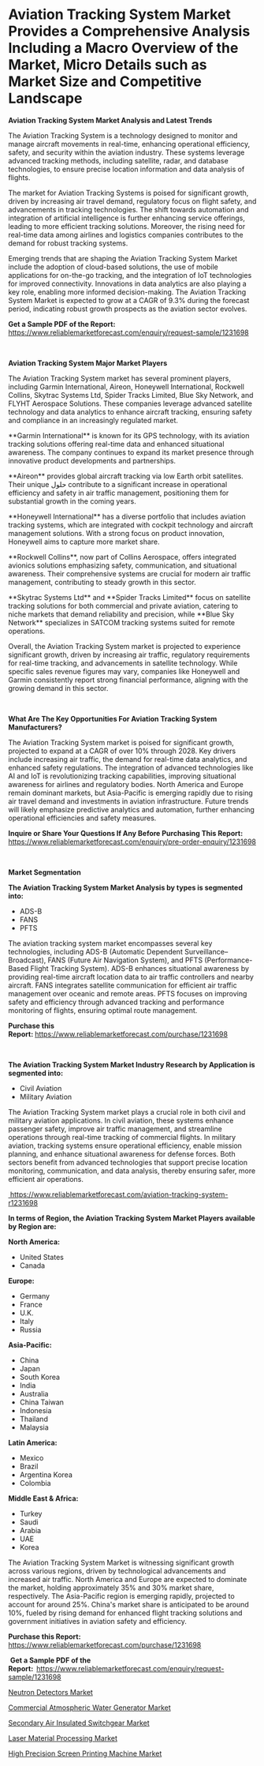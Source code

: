 <p><h1>Aviation Tracking System Market Provides a Comprehensive Analysis Including a Macro Overview of the Market, Micro Details such as Market Size and Competitive Landscape</h1></p><p><strong>Aviation Tracking System Market Analysis and Latest Trends</strong></p>
<p><p>The Aviation Tracking System is a technology designed to monitor and manage aircraft movements in real-time, enhancing operational efficiency, safety, and security within the aviation industry. These systems leverage advanced tracking methods, including satellite, radar, and database technologies, to ensure precise location information and data analysis of flights.</p><p>The market for Aviation Tracking Systems is poised for significant growth, driven by increasing air travel demand, regulatory focus on flight safety, and advancements in tracking technologies. The shift towards automation and integration of artificial intelligence is further enhancing service offerings, leading to more efficient tracking solutions. Moreover, the rising need for real-time data among airlines and logistics companies contributes to the demand for robust tracking systems.</p><p>Emerging trends that are shaping the Aviation Tracking System Market include the adoption of cloud-based solutions, the use of mobile applications for on-the-go tracking, and the integration of IoT technologies for improved connectivity. Innovations in data analytics are also playing a key role, enabling more informed decision-making. The Aviation Tracking System Market is expected to grow at a CAGR of 9.3% during the forecast period, indicating robust growth prospects as the aviation sector evolves.</p></p>
<p><strong>Get a Sample PDF of the Report:&nbsp;</strong> <a href="https://www.reliablemarketforecast.com/enquiry/request-sample/1231698?utm_campaign=1140&utm_medium=2&utm_source=Github&utm_content=ia&utm_term=10042025&utm_id=aviation-tracking-system">https://www.reliablemarketforecast.com/enquiry/request-sample/1231698</a></p>
<p>&nbsp;</p>
<p><strong>Aviation Tracking System Major Market Players</strong></p>
<p><p>The Aviation Tracking System market has several prominent players, including Garmin International, Aireon, Honeywell International, Rockwell Collins, Skytrac Systems Ltd, Spider Tracks Limited, Blue Sky Network, and FLYHT Aerospace Solutions. These companies leverage advanced satellite technology and data analytics to enhance aircraft tracking, ensuring safety and compliance in an increasingly regulated market.</p><p>**Garmin International** is known for its GPS technology, with its aviation tracking solutions offering real-time data and enhanced situational awareness. The company continues to expand its market presence through innovative product developments and partnerships.</p><p>**Aireon** provides global aircraft tracking via low Earth orbit satellites. Their unique حلول contribute to a significant increase in operational efficiency and safety in air traffic management, positioning them for substantial growth in the coming years.</p><p>**Honeywell International** has a diverse portfolio that includes aviation tracking systems, which are integrated with cockpit technology and aircraft management solutions. With a strong focus on product innovation, Honeywell aims to capture more market share.</p><p>**Rockwell Collins**, now part of Collins Aerospace, offers integrated avionics solutions emphasizing safety, communication, and situational awareness. Their comprehensive systems are crucial for modern air traffic management, contributing to steady growth in this sector.</p><p>**Skytrac Systems Ltd** and **Spider Tracks Limited** focus on satellite tracking solutions for both commercial and private aviation, catering to niche markets that demand reliability and precision, while **Blue Sky Network** specializes in SATCOM tracking systems suited for remote operations.</p><p>Overall, the Aviation Tracking System market is projected to experience significant growth, driven by increasing air traffic, regulatory requirements for real-time tracking, and advancements in satellite technology. While specific sales revenue figures may vary, companies like Honeywell and Garmin consistently report strong financial performance, aligning with the growing demand in this sector.</p></p>
<p>&nbsp;</p>
<p><strong>What Are The Key Opportunities For Aviation Tracking System Manufacturers?</strong></p>
<p><p>The Aviation Tracking System market is poised for significant growth, projected to expand at a CAGR of over 10% through 2028. Key drivers include increasing air traffic, the demand for real-time data analytics, and enhanced safety regulations. The integration of advanced technologies like AI and IoT is revolutionizing tracking capabilities, improving situational awareness for airlines and regulatory bodies. North America and Europe remain dominant markets, but Asia-Pacific is emerging rapidly due to rising air travel demand and investments in aviation infrastructure. Future trends will likely emphasize predictive analytics and automation, further enhancing operational efficiencies and safety measures.</p></p>
<p><strong>Inquire or Share Your Questions If Any Before Purchasing This Report:</strong> <a href="https://www.reliablemarketforecast.com/enquiry/pre-order-enquiry/1231698?utm_campaign=1140&utm_medium=2&utm_source=Github&utm_content=ia&utm_term=10042025&utm_id=aviation-tracking-system">https://www.reliablemarketforecast.com/enquiry/pre-order-enquiry/1231698</a></p>
<p>&nbsp;</p>
<p><strong>Market Segmentation</strong></p>
<p><strong>The Aviation Tracking System Market Analysis by types is segmented into:</strong></p>
<p><ul><li>ADS-B</li><li>FANS</li><li>PFTS</li></ul></p>
<p><p>The aviation tracking system market encompasses several key technologies, including ADS-B (Automatic Dependent Surveillance–Broadcast), FANS (Future Air Navigation System), and PFTS (Performance-Based Flight Tracking System). ADS-B enhances situational awareness by providing real-time aircraft location data to air traffic controllers and nearby aircraft. FANS integrates satellite communication for efficient air traffic management over oceanic and remote areas. PFTS focuses on improving safety and efficiency through advanced tracking and performance monitoring of flights, ensuring optimal route management.</p></p>
<p><strong>Purchase this Report:&nbsp;</strong><a href="https://www.reliablemarketforecast.com/purchase/1231698?utm_campaign=1140&utm_medium=2&utm_source=Github&utm_content=ia&utm_term=10042025&utm_id=aviation-tracking-system">https://www.reliablemarketforecast.com/purchase/1231698</a></p>
<p>&nbsp;</p>
<p><strong>The Aviation Tracking System Market Industry Research by Application is segmented into:</strong></p>
<p><ul><li>Civil Aviation</li><li>Military Aviation</li></ul></p>
<p><p>The Aviation Tracking System market plays a crucial role in both civil and military aviation applications. In civil aviation, these systems enhance passenger safety, improve air traffic management, and streamline operations through real-time tracking of commercial flights. In military aviation, tracking systems ensure operational efficiency, enable mission planning, and enhance situational awareness for defense forces. Both sectors benefit from advanced technologies that support precise location monitoring, communication, and data analysis, thereby ensuring safer, more efficient air operations.</p></p>
<p><a href="https://www.reliablemarketforecast.com/aviation-tracking-system-r1231698?utm_campaign=1140&utm_medium=2&utm_source=Github&utm_content=ia&utm_term=10042025&utm_id=aviation-tracking-system">&nbsp;https://www.reliablemarketforecast.com/aviation-tracking-system-r1231698</a></p>
<p><strong>In terms of Region, the Aviation Tracking System Market Players available by Region are:</strong></p>
<p>
    <p> <strong> North America: </strong>
        <ul>
            <li>United States</li>
            <li>Canada</li>
        </ul>
        </p> 
    <p> <strong> Europe: </strong>
        <ul>
            <li>Germany</li>
            <li>France</li>
            <li>U.K.</li>
            <li>Italy</li>
            <li>Russia</li>
        </ul>
        </p> 
    <p> <strong> Asia-Pacific: </strong>
        <ul>
            <li>China</li>
            <li>Japan</li>
            <li>South Korea</li>
            <li>India</li>
            <li>Australia</li>
            <li>China Taiwan</li>
            <li>Indonesia</li>
            <li>Thailand</li>
            <li>Malaysia</li>
        </ul>
        </p> 
    <p> <strong> Latin America: </strong>
        <ul>
            <li>Mexico</li>
            <li>Brazil</li>
            <li>Argentina Korea</li>
            <li>Colombia</li>
        </ul>
        </p> 
    <p> <strong> Middle East & Africa: </strong>
        <ul>
            <li>Turkey</li>
            <li>Saudi</li>
            <li>Arabia</li>
            <li>UAE</li>
            <li>Korea</li>
        </ul>
    </p>
    </p>
<p><p>The Aviation Tracking System Market is witnessing significant growth across various regions, driven by technological advancements and increased air traffic. North America and Europe are expected to dominate the market, holding approximately 35% and 30% market share, respectively. The Asia-Pacific region is emerging rapidly, projected to account for around 25%. China's market share is anticipated to be around 10%, fueled by rising demand for enhanced flight tracking solutions and government initiatives in aviation safety and efficiency.</p></p>
<p><strong>Purchase this Report: </strong><a href="https://www.reliablemarketforecast.com/purchase/1231698?utm_campaign=1140&utm_medium=2&utm_source=Github&utm_content=ia&utm_term=10042025&utm_id=aviation-tracking-system">https://www.reliablemarketforecast.com/purchase/1231698</a></p>
<p>&nbsp;<strong>Get a Sample PDF of the Report:&nbsp;&nbsp;</strong><a href="https://www.reliablemarketforecast.com/enquiry/request-sample/1231698?utm_campaign=1140&utm_medium=2&utm_source=Github&utm_content=ia&utm_term=10042025&utm_id=aviation-tracking-system">https://www.reliablemarketforecast.com/enquiry/request-sample/1231698</a></p>
<p><strong></strong></p>
<p><p><a href="https://github.com/ezahdyre/Market-Research-Report-List-1/blob/main/neutron-detectors-market.md?utm_campaign=1140&utm_medium=2&utm_source=Github&utm_content=ia&utm_term=10042025&utm_id=aviation-tracking-system">Neutron Detectors Market</a></p><p><a href="https://github.com/verikaahova/Market-Research-Report-List-1/blob/main/commercial-atmospheric-water-generator-market.md?utm_campaign=1140&utm_medium=2&utm_source=Github&utm_content=ia&utm_term=10042025&utm_id=aviation-tracking-system">Commercial Atmospheric Water Generator Market</a></p><p><a href="https://github.com/elodielamto06/Market-Research-Report-List-1/blob/main/secondary-air-insulated-switchgear-market.md?utm_campaign=1140&utm_medium=2&utm_source=Github&utm_content=ia&utm_term=10042025&utm_id=aviation-tracking-system">Secondary Air Insulated Switchgear Market</a></p><p><a href="https://github.com/tashiafun920/Market-Research-Report-List-1/blob/main/laser-material-processing-market.md?utm_campaign=1140&utm_medium=2&utm_source=Github&utm_content=ia&utm_term=10042025&utm_id=aviation-tracking-system">Laser Material Processing Market</a></p><p><a href="https://github.com/kaqiewan/Market-Research-Report-List-1/blob/main/high-precision-screen-printing-machine-market.md?utm_campaign=1140&utm_medium=2&utm_source=Github&utm_content=ia&utm_term=10042025&utm_id=aviation-tracking-system">High Precision Screen Printing Machine Market</a></p></p>
